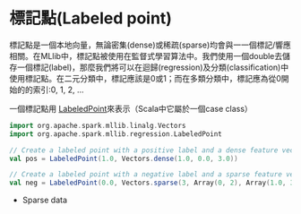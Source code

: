 # 標記點(Labeled point)

標記點是一個本地向量，無論密集(dense)或稀疏(sparse)均會與一一個標記/響應相關。在MLlib中，標記點被使用在監督式學習算法中。我們使用一個double去儲存一個標記(label)，那麼我們將可以在迴歸(regression)及分類(classification)中使用標記點。在二元分類中，標記應該是0或1；而在多類分類中，標記應為從0開始的的索引:0, 1, 2, ...


一個標記點用 [LabeledPoint](https://spark.apache.org/docs/latest/api/scala/index.html#org.apache.spark.mllib.regression.LabeledPoint)來表示（Scala中它屬於一個case class）

```scala
import org.apache.spark.mllib.linalg.Vectors
import org.apache.spark.mllib.regression.LabeledPoint

// Create a labeled point with a positive label and a dense feature vector.
val pos = LabeledPoint(1.0, Vectors.dense(1.0, 0.0, 3.0))

// Create a labeled point with a negative label and a sparse feature vector.
val neg = LabeledPoint(0.0, Vectors.sparse(3, Array(0, 2), Array(1.0, 3.0)))
```

* Sparse data

